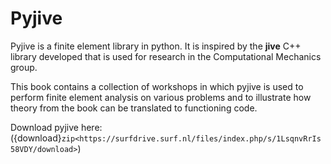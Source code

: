 # Pyjive

Pyjive is a finite element library in python. It is inspired by the **jive** C++ library developed that is used for research in the Computational Mechanics group. 

This book contains a collection of workshops in which pyjive is used to perform finite element analysis on various problems and to illustrate how theory from the book can be translated to functioning code. 

Download pyjive here: ({download}`zip<https://surfdrive.surf.nl/files/index.php/s/1LsqnvRrIs58VDY/download>`)



